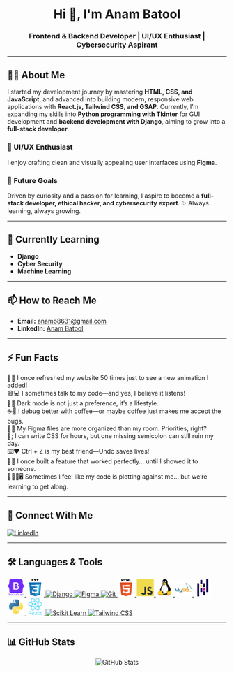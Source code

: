 <h1 align="center">Hi 👋, I'm Anam Batool</h1>

<h3 align="center">Frontend & Backend Developer | UI/UX Enthusiast | Cybersecurity Aspirant</h3>

---

## 👩‍💻 About Me
I started my development journey by mastering **HTML, CSS, and JavaScript**, and advanced into building modern, responsive web applications with **React.js, Tailwind CSS, and GSAP**. Currently, I’m expanding my skills into **Python programming with Tkinter** for GUI development and **backend development with Django**, aiming to grow into a **full-stack developer**.

### 🎨 UI/UX Enthusiast
I enjoy crafting clean and visually appealing user interfaces using **Figma**.

### 🔐 Future Goals
Driven by curiosity and a passion for learning, I aspire to become a **full-stack developer, ethical hacker, and cybersecurity expert**. ✨ Always learning, always growing.

---

## 🌱 Currently Learning
- **Django**
- **Cyber Security**
- **Machine Learning**

---

## 📫 How to Reach Me
- **Email:** anamb8631@gmail.com
- **LinkedIn:** [Anam Batool](https://www.linkedin.com/in/anam-batool-6a7018345)

---

## ⚡ Fun Facts
🚀✨ I once refreshed my website 50 times just to see a new animation I added!  
😅💻 I sometimes talk to my code—and yes, I believe it listens!  
🖤🌙 Dark mode is not just a preference, it’s a lifestyle.  
☕🐞 I debug better with coffee—or maybe coffee just makes me accept the bugs.  
🎨📂 My Figma files are more organized than my room. Priorities, right?  
🤯; I can write CSS for hours, but one missing semicolon can still ruin my day.  
⌨️❤️ Ctrl + Z is my best friend—Undo saves lives!  
🙈🔄 I once built a feature that worked perfectly… until I showed it to someone.  
🧑‍💻🤝🖥️ Sometimes I feel like my code is plotting against me… but we’re learning to get along.

---

## 📌 Connect With Me
<p align="left">
    <a href="https://www.linkedin.com/in/anam-batool-6a7018345" target="blank">
        <img align="center" src="https://raw.githubusercontent.com/rahuldkjain/github-profile-readme-generator/master/src/images/icons/Social/linked-in-alt.svg" alt="LinkedIn" height="30" width="40" />
    </a>
</p>

---

## 🛠 Languages & Tools
<p align="left">
    <a href="https://getbootstrap.com" target="_blank" rel="noreferrer">
        <img src="https://raw.githubusercontent.com/devicons/devicon/master/icons/bootstrap/bootstrap-plain-wordmark.svg" alt="Bootstrap" width="40" height="40"/>
    </a>
    <a href="https://www.w3schools.com/css/" target="_blank" rel="noreferrer">
        <img src="https://raw.githubusercontent.com/devicons/devicon/master/icons/css3/css3-original-wordmark.svg" alt="CSS3" width="40" height="40"/>
    </a>
    <a href="https://www.djangoproject.com/" target="_blank" rel="noreferrer">
        <img src="https://cdn.worldvectorlogo.com/logos/django.svg" alt="Django" width="40" height="40"/>
    </a>
    <a href="https://www.figma.com/" target="_blank" rel="noreferrer">
        <img src="https://www.vectorlogo.zone/logos/figma/figma-icon.svg" alt="Figma" width="40" height="40"/>
    </a>
    <a href="https://git-scm.com/" target="_blank" rel="noreferrer">
        <img src="https://www.vectorlogo.zone/logos/git-scm/git-scm-icon.svg" alt="Git" width="40" height="40"/>
    </a>
    <a href="https://www.w3.org/html/" target="_blank" rel="noreferrer">
        <img src="https://raw.githubusercontent.com/devicons/devicon/master/icons/html5/html5-original-wordmark.svg" alt="HTML5" width="40" height="40"/>
    </a>
    <a href="https://developer.mozilla.org/en-US/docs/Web/JavaScript" target="_blank" rel="noreferrer">
        <img src="https://raw.githubusercontent.com/devicons/devicon/master/icons/javascript/javascript-original.svg" alt="JavaScript" width="40" height="40"/>
    </a>
    <a href="https://www.linux.org/" target="_blank" rel="noreferrer">
        <img src="https://raw.githubusercontent.com/devicons/devicon/master/icons/linux/linux-original.svg" alt="Linux" width="40" height="40"/>
    </a>
    <a href="https://www.mysql.com/" target="_blank" rel="noreferrer">
        <img src="https://raw.githubusercontent.com/devicons/devicon/master/icons/mysql/mysql-original-wordmark.svg" alt="MySQL" width="40" height="40"/>
    </a>
    <a href="https://pandas.pydata.org/" target="_blank" rel="noreferrer">
        <img src="https://raw.githubusercontent.com/devicons/devicon/2ae2a900d2f041da66e950e4d48052658d850630/icons/pandas/pandas-original.svg" alt="Pandas" width="40" height="40"/>
    </a>
    <a href="https://www.python.org" target="_blank" rel="noreferrer">
        <img src="https://raw.githubusercontent.com/devicons/devicon/master/icons/python/python-original.svg" alt="Python" width="40" height="40"/>
    </a>
    <a href="https://reactjs.org/" target="_blank" rel="noreferrer">
        <img src="https://raw.githubusercontent.com/devicons/devicon/master/icons/react/react-original-wordmark.svg" alt="React" width="40" height="40"/>
    </a>
    <a href="https://scikit-learn.org/" target="_blank" rel="noreferrer">
        <img src="https://upload.wikimedia.org/wikipedia/commons/0/05/Scikit_learn_logo_small.svg" alt="Scikit Learn" width="40" height="40"/>
    </a>
    <a href="https://tailwindcss.com/" target="_blank" rel="noreferrer">
        <img src="https://www.vectorlogo.zone/logos/tailwindcss/tailwindcss-icon.svg" alt="Tailwind CSS" width="40" height="40"/>
    </a>
</p>

---

## 📊 GitHub Stats
<p align="center">
    <img src="https://github-readme-stats.vercel.app/api/top-langs?username=anam-batool-12&show_icons=true&locale=en&layout=compact" alt="GitHub Stats" />
</p>

